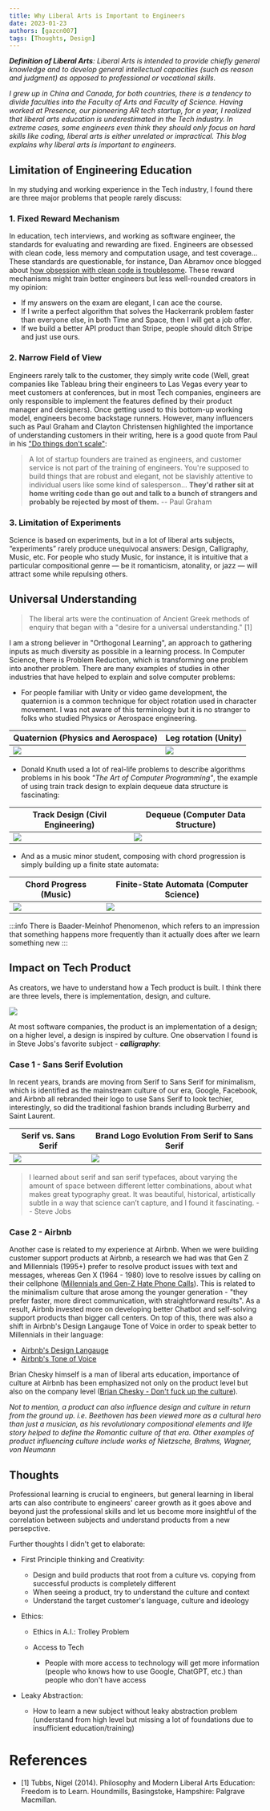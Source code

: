 ```yaml
---
title: Why Liberal Arts is Important to Engineers
date: 2023-01-23
authors: [gazcn007]
tags: [Thoughts, Design]
---
```


_**Definition of Liberal Arts**: Liberal Arts is intended to provide chiefly general knowledge and to develop general intellectual capacities (such as reason and judgment) as opposed to professional or vocational skills._

_I grew up in China and Canada, for both countries, there is a tendency to divide faculties into the Faculty of Arts and Faculty of Science. Having worked at Presence, our pioneering AR tech startup, for a year, I realized that liberal arts education is underestimated in the Tech industry. In extreme cases, some engineers even think they should only focus on hard skills like coding, liberal arts is either unrelated or impractical. This blog explains why liberal arts is important to engineers._

## Limitation of Engineering Education

In my studying and working experience in the Tech industry, I found there are three major problems that people rarely discuss:

### 1. Fixed Reward Mechanism

In education, tech interviews, and working as software engineer, the standards for evaluating and rewarding are fixed. Engineers are obsessed with clean code, less memory and computation usage, and test coverage... These standards are questionable, for instance, Dan Abramov once blogged about [how obsession with clean code is troublesome](https://overreacted.io/goodbye-clean-code/). These reward mechanisms might train better engineers but less well-rounded creators in my opinion:

- If my answers on the exam are elegant, I can ace the course.
- If I write a perfect algorithm that solves the Hackerrank problem faster than everyone else, in both Time and Space, then I will get a job offer.
- If we build a better API product than Stripe, people should ditch Stripe and just use ours.

### 2. Narrow Field of View

Engineers rarely talk to the customer, they simply write code (Well, great companies like Tableau bring their engineers to Las Vegas every year to meet customers at conferences, but in most Tech companies, engineers are only responsible to implement the features defined by their product manager and designers). Once getting used to this bottom-up working model, engineers become backstage runners. However, many influencers such as Paul Graham and Clayton Christensen highlighted the importance of understanding customers in their writing, here is a good quote from Paul in his ["Do things don't scale"](http://paulgraham.com/ds.html):

> A lot of startup founders are trained as engineers, and customer service is not part of the training of engineers. You're supposed to build things that are robust and elegant, not be slavishly attentive to individual users like some kind of salesperson... **They'd rather sit at home writing code than go out and talk to a bunch of strangers and probably be rejected by most of them.** -- Paul Graham

### 3. Limitation of Experiments

Science is based on experiments, but in a lot of liberal arts subjects, “experiments” rarely produce unequivocal answers: Design, Calligraphy, Music, etc. For people who study Music, for instance, it is intuitive that a particular compositional genre — be it romanticism, atonality, or jazz — will attract some while repulsing others.

## Universal Understanding

> The liberal arts were the continuation of Ancient Greek methods of enquiry that began with a "desire for a universal understanding." [1]

I am a strong believer in "Orthogonal Learning", an approach to gathering inputs as much diversity as possible in a learning process. In Computer Science, there is Problem Reduction, which is transforming one problem into another problem. There are many examples of studies in other industries that have helped to explain and solve computer problems:

- For people familiar with Unity or video game development, the quaternion is a common technique for object rotation used in character movement. I was not aware of this terminology but it is no stranger to folks who studied Physics or Aerospace engineering.

| Quaternion (Physics and Aerospace) | Leg rotation (Unity) |
| ---------------------------------- | -------------------- |
| ![](airplane.jpg)                  | ![](human.jpeg)      |

- Donald Knuth used a lot of real-life problems to describe algorithms problems in his book _"The Art of Computer Programming"_, the example of using train track design to explain dequeue data structure is fascinating:

| Track Design (Civil Engineering) | Dequeue (Computer Data Structure) |
| -------------------------------- | --------------------------------- |
| ![](track.jpeg)                  | ![](dequeue.png)                  |

- And as a music minor student, composing with chord progression is simply building up a finite state automata:

| Chord Progress (Music)      | Finite-State Automata (Computer Science) |
| --------------------------- | ---------------------------------------- |
| ![](chord-progression.jpeg) | ![](finite-state-automata.png)           |

<!--truncate-->

:::info
There is Baader-Meinhof Phenomenon, which refers to an impression that something happens more frequently than it actually does after we learn something new
:::

## Impact on Tech Product

As creators, we have to understand how a Tech product is built. I think there are three levels, there is implementation, design, and culture.

![](sketch.png)

At most software companies, the product is an implementation of a design; on a higher level, a design is inspired by culture. One observation I found is in Steve Jobs's favorite subject - _**calligraphy**_:

### Case 1 - Sans Serif Evolution

In recent years, brands are moving from Serif to Sans Serif for minimalism, which is identified as the mainstream culture of our era, Google, Facebook, and Airbnb all rebranded their logo to use Sans Serif to look techier, interestingly, so did the traditional fashion brands including Burberry and Saint Laurent.

| Serif vs. Sans Serif         | Brand Logo Evolution From Serif to Sans Serif |
| ---------------------------- | --------------------------------------------- |
| ![](serif-vs-sans-serif.png) | ![](brands.png)                               |

> I learned about serif and san serif typefaces, about varying the amount of space between different letter combinations, about what makes great typography great. It was beautiful, historical, artistically subtle in a way that science can’t capture, and I found it fascinating. -- Steve Jobs

### Case 2 - Airbnb

Another case is related to my experience at Airbnb. When we were building customer support products at Airbnb, a research we had was that Gen Z and Millennials (1995+) prefer to resolve product issues with text and messages, whereas Gen X (1964 - 1980) love to resolve issues by calling on their cellphone ([Millennials and Gen-Z Hate Phone Calls](https://godeskless.com/blog/millennials-and-gen-z-companies-adapt/)). This is related to the minimalism culture that arose among the younger generation - "they prefer faster, more direct communication, with straightforward results". As a result, Airbnb invested more on developing better Chatbot and self-solving support products than bigger call centers. On top of this, there was also a shift in Airbnb's Design Langauge Tone of Voice in order to speak better to Millennials in their language:

- [Airbnb's Design Langauge](https://airbnb.design/building-a-visual-language/)
- [Airbnb's Tone of Voice](https://airbnb.design/content-strategy-at-airbnb/)

Brian Chesky himself is a man of liberal arts education, importance of culture at Airbnb has been emphasized not only on the product level but also on the company level ([Brian Chesky - Don't fuck up the culture](https://medium.com/@bchesky/dont-fuck-up-the-culture-597cde9ee9d4)).

_Not to mention, a product can also influence design and culture in return from the ground up. i.e. Beethoven has been viewed more as a cultural hero than just a musician, as his revolutionary compositional elements and life story helped to define the Romantic culture of that era. Other examples of product influencing culture include works of Nietzsche, Brahms, Wagner, von Neumann_

## Thoughts

Professional learning is crucial to engineers, but general learning in liberal arts can also contribute to engineers' career growth as it goes above and beyond just the professional skills and let us become more insightful of the correlation between subjects and understand products from a new persepctive.

Further thoughts I didn't get to elaborate:

- First Principle thinking and Creativity:

  - Design and build products that root from a culture vs. copying from successful products is completely different
  - When seeing a product, try to understand the culture and context
  - Understand the target customer's language, culture and ideology

- Ethics:

  - Ethics in A.I.: Trolley Problem
  - Access to Tech

    - People with more access to technology will get more information (people who knows how to use Google, ChatGPT, etc.) than people who don't have access

- Leaky Abstraction:
  - How to learn a new subject without leaky abstraction problem (understand from high level but missing a lot of foundations due to insufficient education/training)

# References

- [1] Tubbs, Nigel (2014). Philosophy and Modern Liberal Arts Education: Freedom is to Learn. Houndmills, Basingstoke, Hampshire: Palgrave Macmillan.
